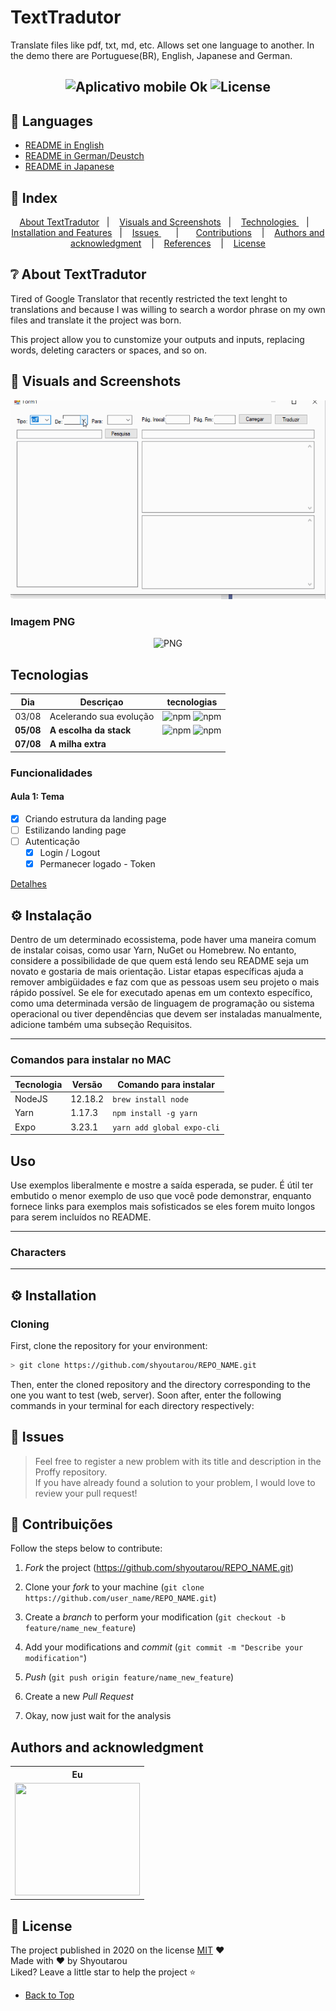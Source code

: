 # TextTradutor

Translate files like pdf, txt, md, etc. Allows set one language to another. In the demo there are Portuguese(BR), English, Japanese and German.

<h2 align="center">
  <img src="https://img.shields.io/badge/Desktop%3F-OK-blue" alt="Aplicativo mobile Ok" />
  <img src="https://img.shields.io/github/license/matheusfelipeog/proffy?color=blue&style=for-the-badge" alt="License" />
</h2>

## 👅 Languages

- [README in English](README-EN.md)
- [README in German/Deustch](README-DE.md)
- [README in Japanese](README-JA.md)

## 📌 Index
<p align="center">
  <a href="#about-textTradutor">About TextTradutor</a>&nbsp;&nbsp;&nbsp;|&nbsp;&nbsp;&nbsp;
  <a href="#visuals-and-screenshots">Visuals and Screenshots</a>&nbsp;&nbsp;&nbsp;|&nbsp;&nbsp;&nbsp;
  <a href="#technologies">Technologies </a>&nbsp;&nbsp;&nbsp;|&nbsp;&nbsp;&nbsp;
  <a href="#installation">Installation and Features</a>&nbsp;&nbsp;&nbsp;|&nbsp;&nbsp;&nbsp;
  <a href="#issues"> Issues </a>  &nbsp; &nbsp; &nbsp; | &nbsp; &nbsp; &nbsp;  
  <a href="#contributions">Contributions</a> &nbsp;&nbsp;&nbsp;|&nbsp;&nbsp;&nbsp;
  <a href="#authors-and-acknowledgment">Authors and acknowledgment</a> &nbsp;&nbsp;&nbsp;|&nbsp;&nbsp;&nbsp;
    <a href="#references">References</a> &nbsp;&nbsp;&nbsp;|&nbsp;&nbsp;&nbsp;
  <a href="#license">License</a> 
</p>

 ## ❔ About TextTradutor  

Tired of Google Translator that recently restricted the text lenght to translations and because I was willing to search a wordor phrase on my own files and translate it the project was born.  

This project allow you to cunstomize your outputs and inputs, replacing words, deleting caracters or spaces, and so on.     

## 📸 Visuals and Screenshots

<p align="center">
  <img src=".github/TextTradutor.gif" alt="GIF" width="700px" />
</p>

### Imagem PNG
<p align="center">
  <img src=".github/imagem.png" alt="PNG" width="100px" />
</p>

## Tecnologias                                

| Dia | Descriçao | tecnologias |
|:---:|---------|:-----------:|
|  03/08  |Acelerando sua evolução| ![npm](https://img.shields.io/npm/v/react?color=black&label=React&logo=react)  ![npm](https://img.shields.io/npm/v/typescript?color=black&label=Typescript&logo=typescript&logoColor=blue) |
|  **05/08**  |**A escolha da stack**|    ![npm](https://img.shields.io/npm/v/axios?color=black&label=Axios&logo=insomnia&logoColor=purple)   ![npm](https://img.shields.io/npm/v/sqlite3?color=black&label=Sqlite3&logo=sqlite&logoColor=Blue)       |
|  **07/08**  |**A milha extra**|             |

### Funcionalidades

#### Aula 1: Tema
- [x] Criando estrutura da landing page
- [ ] Estilizando landing page
- [ ] Autenticação
  - [x] Login / Logout 
  - [x] Permanecer logado - Token

[Detalhes](Aula03.md)

## ⚙ Instalação           
Dentro de um determinado ecossistema, pode haver uma maneira comum de instalar coisas, como usar Yarn, NuGet ou Homebrew.  No entanto, considere a possibilidade de que quem está lendo seu README seja um novato e gostaria de mais orientação.  Listar etapas específicas ajuda a remover ambigüidades e faz com que as pessoas usem seu projeto o mais rápido possível.  Se ele for executado apenas em um contexto específico, como uma determinada versão de linguagem de programação ou sistema operacional ou tiver dependências que devem ser instaladas manualmente, adicione também uma subseção Requisitos.  

-------------
### Comandos para instalar no MAC

| Tecnologia | Versão | Comando para instalar |
|:----------|------|---------------------|
|NodeJS| 12.18.2| ``` brew install node ``` |
|Yarn  |  1.17.3 | ```npm install -g yarn``` |
|Expo  |  3.23.1 |  ```yarn add global expo-cli```|

## Uso           

Use exemplos liberalmente e mostre a saída esperada, se puder.  É útil ter embutido o menor exemplo de uso que você pode demonstrar, enquanto fornece links para exemplos mais sofisticados se eles forem muito longos para serem incluídos no README.      

-------------

### Characters             
----

## ⚙ Installation    

### Cloning

First, clone the repository for your environment: 

```bash
> git clone https://github.com/shyoutarou/REPO_NAME.git 
```

Then, enter the cloned repository and the directory corresponding to the one you want to test (web, server). Soon after, enter the following commands in your terminal for each directory respectively:

## 🐛 Issues  

> Feel free to register a new problem with its title and description in the Proffy repository.  
> If you have already found a solution to your problem, I would love to review your pull request! 

## 🤝 Contribuições           

Follow the steps below to contribute:

1. *Fork* the project (<https://github.com/shyoutarou/REPO_NAME.git>)

2. Clone your *fork* to your machine (`git clone https://github.com/user_name/REPO_NAME.git`)

3. Create a *branch* to perform your modification (`git checkout -b feature/name_new_feature`)

4. Add your modifications and *commit* (`git commit -m "Describe your modification"`)

5. *Push* (`git push origin feature/name_new_feature`)

6. Create a new *Pull Request*

7. Okay, now just wait for the analysis


## Authors and acknowledgment

 <div align=center>
  <table style="width:100%">
    <tr align=center>
      <th><strong>Eu</strong></th>
    </tr>
    <tr align=center>
      <td>
        <a href="https://github.com/shyoutarou">
          <img width="200" height="180" src="https://avatars3.githubusercontent.com/u/66930143?s=460&u=9a46318c1563414a627c432d89b8ae53bf359430&v=4">
        </a>
      </td>
    </tr>
  </table>
</div> 

## 📜 License             

The project published in 2020 on the license [MIT](./LICENSE) ❤️           
Made with ❤️ by Shyoutarou           
Liked?  Leave a little star to help the project ⭐           

- [Back to Top](#index)





























